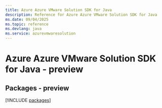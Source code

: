 ```yaml
---
title: Azure Azure VMware Solution SDK for Java
description: Reference for Azure Azure VMware Solution SDK for Java
ms.date: 09/04/2025
ms.topic: reference
ms.devlang: java
ms.service: azurevmwaresolution
---
```

# Azure Azure VMware Solution SDK for Java - preview
## Packages - preview
[!INCLUDE [packages](azure-vmware-solution-index.md)]